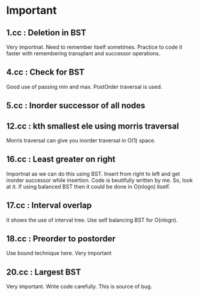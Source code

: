 # Important

## 1.cc : Deletion in BST

Very importnat. Need to remember itself sometimes. Practice to code it
faster with remembering transplant and successor operations.

## 4.cc : Check for BST

Good use of passing min and max. PostOrder traversal is used.

## 5.cc : Inorder successor of all nodes

## 12.cc : kth smallest ele using morris traversal

Morris traversal can give you inorder traversal in O(1) space.

## 16.cc : Least greater on right

Importnat as we can do this using BST. Insert from right to left and get
inorder successor while insertion. Code is beutifully written by me. So, look
at it. If using balanced BST then it could be done in O(nlogn) itself.

## 17.cc : Interval overlap

It shows the use of interval tree. Use self balancing BST for O(nlogn).

## 18.cc : Preorder to postorder

Use bound technique here. Very important

## 20.cc : Largest BST

Very important. Write code carefully. This is source of bug.
